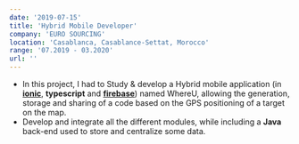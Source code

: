 ```yaml
---
date: '2019-07-15'
title: 'Hybrid Mobile Developer'
company: 'EURO SOURCING'
location: 'Casablanca, Casablance-Settat, Morocco'
range: '07.2019 - 03.2020'
url: ''
---
```


- In this project, I had to Study & develop a Hybrid mobile application (in **[ionic](https://ionicframework.com/docs/v4/components)**, **typescript** and **[firebase](https://firebase.google.com/)**) named WhereU, allowing the generation, storage and sharing of a code based on the GPS positioning of a target on the map.
- Develop and integrate all the different modules, while including a **Java** back-end used to store and centralize some data.


